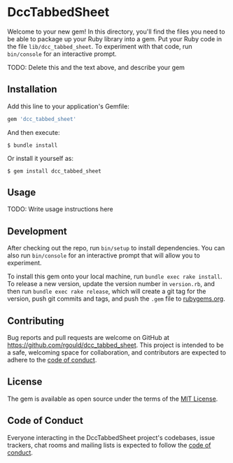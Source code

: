 # DccTabbedSheet

Welcome to your new gem! In this directory, you'll find the files you need to be able to package up your Ruby library into a gem. Put your Ruby code in the file `lib/dcc_tabbed_sheet`. To experiment with that code, run `bin/console` for an interactive prompt.

TODO: Delete this and the text above, and describe your gem

## Installation

Add this line to your application's Gemfile:

```ruby
gem 'dcc_tabbed_sheet'
```

And then execute:

    $ bundle install

Or install it yourself as:

    $ gem install dcc_tabbed_sheet

## Usage

TODO: Write usage instructions here

## Development

After checking out the repo, run `bin/setup` to install dependencies. You can also run `bin/console` for an interactive prompt that will allow you to experiment.

To install this gem onto your local machine, run `bundle exec rake install`. To release a new version, update the version number in `version.rb`, and then run `bundle exec rake release`, which will create a git tag for the version, push git commits and tags, and push the `.gem` file to [rubygems.org](https://rubygems.org).

## Contributing

Bug reports and pull requests are welcome on GitHub at https://github.com/rgould/dcc_tabbed_sheet. This project is intended to be a safe, welcoming space for collaboration, and contributors are expected to adhere to the [code of conduct](https://github.com/rgould/dcc_tabbed_sheet/blob/master/CODE_OF_CONDUCT.md).


## License

The gem is available as open source under the terms of the [MIT License](https://opensource.org/licenses/MIT).

## Code of Conduct

Everyone interacting in the DccTabbedSheet project's codebases, issue trackers, chat rooms and mailing lists is expected to follow the [code of conduct](https://github.com/rgould/dcc_tabbed_sheet/blob/master/CODE_OF_CONDUCT.md).
